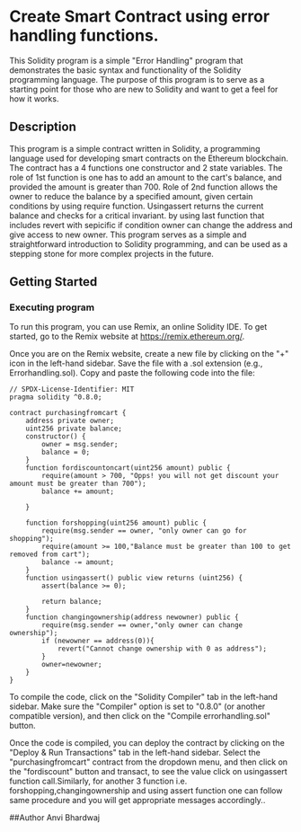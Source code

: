 # Create Smart Contract using error handling functions.

This Solidity program is a simple "Error Handling" program that demonstrates the basic syntax and functionality of the Solidity programming language. The purpose of this program is to serve as a starting point for those who are new to Solidity and want to get a feel for how it works.

## Description

This program is a simple contract written in Solidity, a programming language used for developing smart contracts on the Ethereum blockchain. The contract has a 4 functions one constructor and 2 state variables. The role of 1st function is one has to add an amount to the cart's balance, and provided the amount is greater than 700.
Role of 2nd function allows the owner to reduce the balance by a specified amount, given certain conditions by using require function.
Usingassert returns the current balance and checks for a critical invariant.
by using last function that includes revert with sepicific if condition owner can change the address and give access to new owner.
This program serves as a simple and straightforward introduction to Solidity programming, and can be used as a stepping stone for more complex projects in the future.

## Getting Started

### Executing program
To run this program, you can use Remix, an online Solidity IDE. To get started, go to the Remix website at https://remix.ethereum.org/.

Once you are on the Remix website, create a new file by clicking on the "+" icon in the left-hand sidebar. Save the file with a .sol extension (e.g., Errorhandling.sol). Copy and paste the following code into the file:

```
// SPDX-License-Identifier: MIT
pragma solidity ^0.8.0;

contract purchasingfromcart {
    address private owner;
    uint256 private balance;
    constructor() {
        owner = msg.sender;
        balance = 0;
    }
    function fordiscountoncart(uint256 amount) public {
        require(amount > 700, "Opps! you will not get discount your amount must be greater than 700");
        balance += amount;
        
    }

    function forshopping(uint256 amount) public {
        require(msg.sender == owner, "only owner can go for shopping");
        require(amount >= 100,"Balance must be greater than 100 to get removed from cart");
        balance -= amount;
    }
    function usingassert() public view returns (uint256) {
        assert(balance >= 0);

        return balance;
    }
    function changingownership(address newowner) public {
        require(msg.sender == owner,"only owner can change ownership");
        if (newowner == address(0)){
            revert("Cannot change ownership with 0 as address");
        }
        owner=newowner;
    }
}
```
To compile the code, click on the "Solidity Compiler" tab in the left-hand sidebar. Make sure the "Compiler" option is set to "0.8.0" (or another compatible version), and then click on the "Compile errorhandling.sol" button.

Once the code is compiled, you can deploy the contract by clicking on the "Deploy & Run Transactions" tab in the left-hand sidebar. Select the "purchasingfromcart" contract from the dropdown menu, and then click on the "fordiscount" button and transact, to see the value click on usingassert function call.Similarly, for another 3 function i.e. forshopping,changingownership and using assert function one can follow same procedure and you will get appropriate messages accordingly..

##Author
Anvi Bhardwaj

